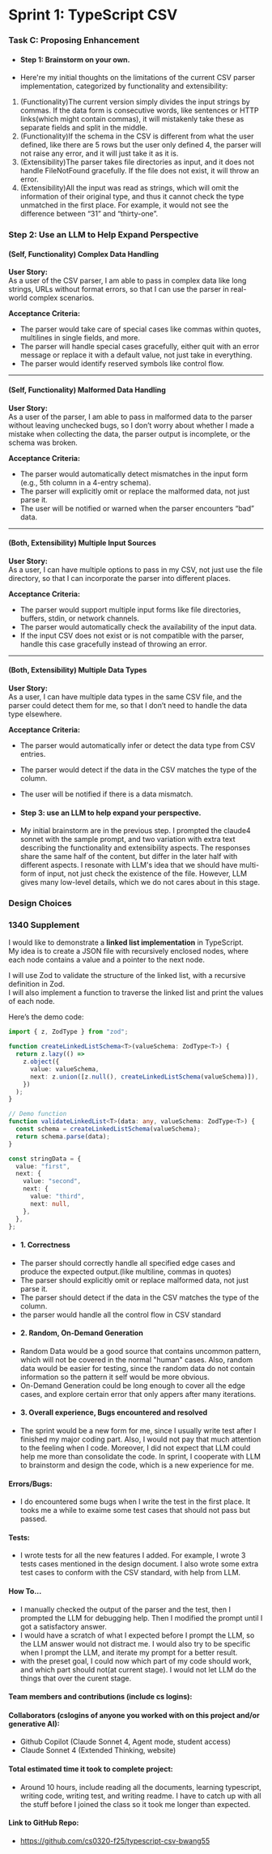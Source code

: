 # Sprint 1: TypeScript CSV

### Task C: Proposing Enhancement

- #### Step 1: Brainstorm on your own.
- Here're my initial thoughts on the limitations of the current CSV parser implementation, categorized by functionality and extensibility:
1. (Functionality)The current version simply divides the input strings by commas. If the data form is consecutive words, like sentences or HTTP links(which might contain commas), it will mistakenly take these as separate fields and split in the middle.
2. (Functionality)If the schema in the CSV is different from what the user defined, like there are 5 rows but the user only defined 4, the parser will not raise any error, and it will just take it as it is.
3. (Extensibility)The parser takes file directories as input, and it does not handle FileNotFound gracefully. If the file does not exist, it will throw an error.
4. (Extensibility)All the input was read as strings, which will omit the information of their original type, and thus it cannot check the type unmatched in the first place. For example, it would not see the difference between “31” and “thirty-one”.
### Step 2: Use an LLM to Help Expand Perspective

#### (Self, Functionality) Complex Data Handling
**User Story:**  
As a user of the CSV parser, I am able to pass in complex data like long strings, URLs without format errors, so that I can use the parser in real-world complex scenarios.

**Acceptance Criteria:**
- The parser would take care of special cases like commas within quotes, multilines in single fields, and more.  
- The parser will handle special cases gracefully, either quit with an error message or replace it with a default value, not just take in everything.  
- The parser would identify reserved symbols like control flow.  

---

#### (Self, Functionality) Malformed Data Handling
**User Story:**  
As a user of the parser, I am able to pass in malformed data to the parser without leaving unchecked bugs, so I don’t worry about whether I made a mistake when collecting the data, the parser output is incomplete, or the schema was broken.

**Acceptance Criteria:**
- The parser would automatically detect mismatches in the input form (e.g., 5th column in a 4-entry schema).  
- The parser will explicitly omit or replace the malformed data, not just parse it.  
- The user will be notified or warned when the parser encounters “bad” data.  

---

#### (Both, Extensibility) Multiple Input Sources
**User Story:**  
As a user, I can have multiple options to pass in my CSV, not just use the file directory, so that I can incorporate the parser into different places.

**Acceptance Criteria:**
- The parser would support multiple input forms like file directories, buffers, stdin, or network channels.  
- The parser would automatically check the availability of the input data.  
- If the input CSV does not exist or is not compatible with the parser, handle this case gracefully instead of throwing an error.  

---

#### (Both, Extensibility) Multiple Data Types
**User Story:**  
As a user, I can have multiple data types in the same CSV file, and the parser could detect them for me, so that I don’t need to handle the data type elsewhere.

**Acceptance Criteria:**
- The parser would automatically infer or detect the data type from CSV entries.  
- The parser would detect if the data in the CSV matches the type of the column.  
- The user will be notified if there is a data mismatch.  

- #### Step 3: use an LLM to help expand your perspective.
- My initial brainstorm are in the previous step. I prompted the claude4 sonnet with the sample prompt, and two variation with extra text describing the functionality and extensibility aspects. The responses share the same half of the content, but differ in the later half with different aspects. I resonate with LLM's idea that we should have multi-form of input, not just check the existence of the file. However, LLM gives many low-level details, which we do not cares about in this stage.

### Design Choices

### 1340 Supplement

I would like to demonstrate a **linked list implementation** in TypeScript.  
My idea is to create a JSON file with recursively enclosed nodes, where each node contains a value and a pointer to the next node.  

I will use Zod to validate the structure of the linked list, with a recursive definition in Zod.  
I will also implement a function to traverse the linked list and print the values of each node.  

Here’s the demo code:

```ts
import { z, ZodType } from "zod";

function createLinkedListSchema<T>(valueSchema: ZodType<T>) {
  return z.lazy(() =>
    z.object({
      value: valueSchema,
      next: z.union([z.null(), createLinkedListSchema(valueSchema)]),
    })
  );
}

// Demo function
function validateLinkedList<T>(data: any, valueSchema: ZodType<T>) {
  const schema = createLinkedListSchema(valueSchema);
  return schema.parse(data);
}

const stringData = {
  value: "first",
  next: {
    value: "second",
    next: {
      value: "third",
      next: null,
    },
  },
};
```

- #### 1. Correctness
* The parser should correctly handle all specified edge cases and produce the expected output.(like multiline, commas in quotes)
* The parser should explicitly omit or replace malformed data, not just parse it.
* The parser should detect if the data in the CSV matches the type of the column.
* the parser would handle all the control flow in CSV standard
- #### 2. Random, On-Demand Generation
*  Random Data would be a good source that contains uncommon pattern, which will not be covered in the normal "human" cases. Also, random data would be easier for testing, since the random data do not contain information so the pattern it self would be more obvious.
*  On-Demand Generation could be long enough to cover all the edge cases, and explore certain error that only appers after many iterations.
- #### 3. Overall experience, Bugs encountered and resolved
- The sprint would be a new form for me, since I usually write test after I finished my major coding part. Also, I would not pay that much attention to the feeling when I code. Moreover, I did not expect that LLM could help me more than consolidate the code. In sprint, I cooperate with LLM to brainstorm and design the code, which is a new experience for me.
#### Errors/Bugs: 
- I do encountered some bugs when I write the test in the first place. It tooks me a while to exaime some test cases that should not pass but passed. 
#### Tests: 
- I wrote tests for all the new features I added. For example, I wrote 3 tests cases mentioned in the design document. I also wrote some extra test cases to conform with the CSV standard, with help from LLM.
#### How To…
- I manually checked the output of the parser and the test, then I prompted the LLM for debugging help. Then I modified the prompt until I got a satisfactory answer.
- I would have a scratch of what I expected before I prompt the LLM, so the LLM answer would not distract me. I would also try to be specific when I prompt the LLM, and iterate my prompt for a better result.
- with the preset goal, I could now which part of my code should work, and which part should not(at current stage). I would not let LLM do the things that over the curent stage.
#### Team members and contributions (include cs logins):

#### Collaborators (cslogins of anyone you worked with on this project and/or generative AI):
- Github Copilot (Claude Sonnet 4, Agent mode, student access)
- Claude Sonnet 4 (Extended Thinking, website)
#### Total estimated time it took to complete project: 
- Around 10 hours, include reading all the documents, learning typescript, writing code, writing test, and writing readme. I have to catch up with all the stuff before I joined the class so it took me longer than expected.
#### Link to GitHub Repo:  
- https://github.com/cs0320-f25/typescript-csv-bwang55